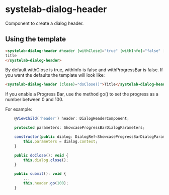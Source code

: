 # systelab-dialog-header

Component to create a dialog header.

## Using the template

```html
<systelab-dialog-header #header [withClose]="true" [withInfo]="false" [withProgressBar]="false" (close)="doClose()" (info)="doInfo()">
title
</systelab-dialog-header>
```

By default withClose is true, withInfo is false and withProgressBar is false. If you want the defaults the template will look like:

```html
<systelab-dialog-header (close)="doClose()">Title</systelab-dialog-header>
```

If you enable a Progress Bar, use the method go() to set the progress as a number between 0 and 100.

For example:

```javascript
	@ViewChild('header') header: DialogHeaderComponent;

	protected parameters: ShowcaseProgressBarDialogParameters;

	constructor(public dialog: DialogRef<ShowcaseProgressBarDialogParameters>) {
		this.parameters = dialog.context;
	}

	public doClose(): void {
		this.dialog.close();
	}

	public submit(): void {
        ...
		this.header.go(100);
	}

```
